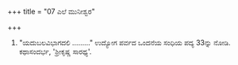 +++
title = "07 ಎಲೆ ಮುನೀಶ್ವರ"

+++
1) "ಯದುಬಲವಿಭಾಗದಲಿ ………" ಉದ್ಯೋಗ ಪರ್ವದ ಒಂದನೆಯ ಸಂಧಿಯ ಪದ್ಯ 33ನ್ನು ನೋಡಿ. ಕಥಾಸಂದರ್ಭ, 'ಶ್ರೀಕೃಷ್ಣ ಸಾರಥ್ಯ'.